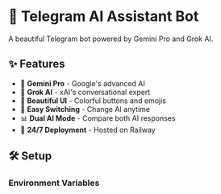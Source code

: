 # 🤖 Telegram AI Assistant Bot

A beautiful Telegram bot powered by Gemini Pro and Grok AI.

## ✨ Features

- 🔷 **Gemini Pro** - Google's advanced AI
- 🤖 **Grok AI** - xAI's conversational expert  
- 🎨 **Beautiful UI** - Colorful buttons and emojis
- 🔄 **Easy Switching** - Change AI anytime
- 📊 **Dual AI Mode** - Compare both AI responses
- 🚀 **24/7 Deployment** - Hosted on Railway

## 🛠 Setup

### Environment Variables
